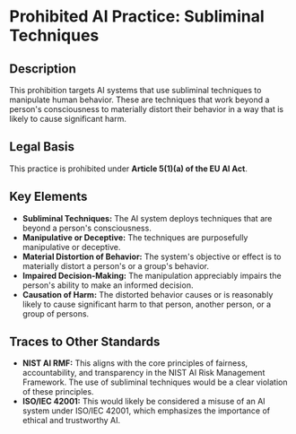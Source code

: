 # Prohibited AI Practice: Subliminal Techniques

## Description

This prohibition targets AI systems that use subliminal techniques to manipulate human behavior. These are techniques that work beyond a person's consciousness to materially distort their behavior in a way that is likely to cause significant harm.

## Legal Basis

This practice is prohibited under **Article 5(1)(a) of the EU AI Act**.

## Key Elements

*   **Subliminal Techniques:** The AI system deploys techniques that are beyond a person's consciousness.
*   **Manipulative or Deceptive:** The techniques are purposefully manipulative or deceptive.
*   **Material Distortion of Behavior:** The system's objective or effect is to materially distort a person's or a group's behavior.
*   **Impaired Decision-Making:** The manipulation appreciably impairs the person's ability to make an informed decision.
*   **Causation of Harm:** The distorted behavior causes or is reasonably likely to cause significant harm to that person, another person, or a group of persons.

## Traces to Other Standards

*   **NIST AI RMF:** This aligns with the core principles of fairness, accountability, and transparency in the NIST AI Risk Management Framework. The use of subliminal techniques would be a clear violation of these principles.
*   **ISO/IEC 42001:** This would likely be considered a misuse of an AI system under ISO/IEC 42001, which emphasizes the importance of ethical and trustworthy AI.

